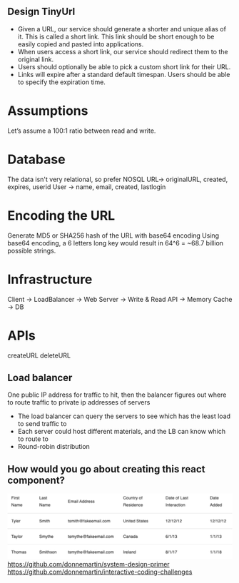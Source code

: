 ## Design TinyUrl
- Given a URL, our service should generate a shorter and unique alias of it. This is called a short link. This link should be short enough to be easily copied and pasted into applications.
- When users access a short link, our service should redirect them to the original link.
- Users should optionally be able to pick a custom short link for their URL.
- Links will expire after a standard default timespan. Users should be able to specify the expiration time.

# Assumptions
Let’s assume a 100:1 ratio between read and write.

# Database
The data isn't very relational, so prefer NOSQL
URL-> originalURL, created, expires, userid
User -> name, email, created, lastlogin

# Encoding the URL
Generate MD5 or SHA256 hash of the URL with base64 encoding
Using base64 encoding, a 6 letters long key would result in 64^6 = ~68.7 billion possible strings.

# Infrastructure
Client -> LoadBalancer -> Web Server -> Write & Read API -> Memory Cache -> DB

# APIs
createURL
deleteURL

## Load balancer
One public IP address for traffic to hit, then the balancer figures out where to route traffic to private ip addresses of servers
- The load balancer can query the servers to see which has the least load to send traffic to
- Each server could host different materials, and the LB can know which to route to
- Round-robin distribution


## How would you go about creating this react component? 
![](DesignReactComponent.png)
https://github.com/donnemartin/system-design-primer
https://github.com/donnemartin/interactive-coding-challenges